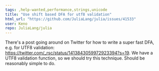 ```yaml
---
tags: ,help-wanted,performance,strings,unicode
title: "Use shift based DFA for utf8 validation"
html_url: "https://github.com/JuliaLang/julia/issues/41533"
user: Keno
repo: JuliaLang/julia
---
```


There's a post going around on Twitter for how to write a super fast DFA, e.g. for UTF8 validation: https://twitter.com/_rsc/status/1413843059972923394?s=19. We have a UTF8 validation function, so we should try this technique. Should be reasonably simple to do.